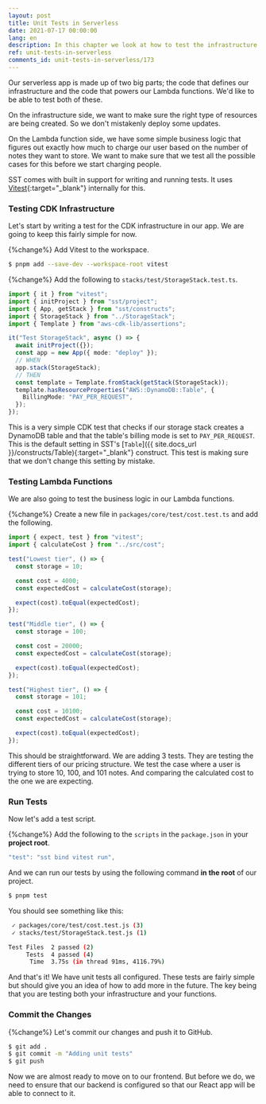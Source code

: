 ```yaml
---
layout: post
title: Unit Tests in Serverless
date: 2021-07-17 00:00:00
lang: en
description: In this chapter we look at how to test the infrastructure and the Lambda functions in our serverless app. We use SST's built in test command to help us write and run our tests.
ref: unit-tests-in-serverless
comments_id: unit-tests-in-serverless/173
---
```


Our serverless app is made up of two big parts; the code that defines our infrastructure and the code that powers our Lambda functions. We'd like to be able to test both of these.

On the infrastructure side, we want to make sure the right type of resources are being created. So we don't mistakenly deploy some updates.

On the Lambda function side, we have some simple business logic that figures out exactly how much to charge our user based on the number of notes they want to store. We want to make sure that we test all the possible cases for this before we start charging people.

SST comes with built in support for writing and running tests. It uses [Vitest](https://vitest.dev){:target="_blank"} internally for this.

### Testing CDK Infrastructure

Let's start by writing a test for the CDK infrastructure in our app. We are going to keep this fairly simple for now.

{%change%} Add Vitest to the workspace.

```bash
$ pnpm add --save-dev --workspace-root vitest
```

{%change%} Add the following to `stacks/test/StorageStack.test.ts`.

```typescript
import { it } from "vitest";
import { initProject } from "sst/project";
import { App, getStack } from "sst/constructs";
import { StorageStack } from "../StorageStack";
import { Template } from "aws-cdk-lib/assertions";

it("Test StorageStack", async () => {
  await initProject({});
  const app = new App({ mode: "deploy" });
  // WHEN
  app.stack(StorageStack);
  // THEN
  const template = Template.fromStack(getStack(StorageStack));
  template.hasResourceProperties("AWS::DynamoDB::Table", {
    BillingMode: "PAY_PER_REQUEST",
  });
});
```

This is a very simple CDK test that checks if our storage stack creates a DynamoDB table and that the table's billing mode is set to `PAY_PER_REQUEST`. This is the default setting in SST's [`Table`]({{ site.docs_url }}/constructs/Table){:target="_blank"} construct. This test is making sure that we don't change this setting by mistake.

### Testing Lambda Functions

We are also going to test the business logic in our Lambda functions.

{%change%} Create a new file in `packages/core/test/cost.test.ts` and add the following.

```typescript
import { expect, test } from "vitest";
import { calculateCost } from "../src/cost";

test("Lowest tier", () => {
  const storage = 10;

  const cost = 4000;
  const expectedCost = calculateCost(storage);

  expect(cost).toEqual(expectedCost);
});

test("Middle tier", () => {
  const storage = 100;

  const cost = 20000;
  const expectedCost = calculateCost(storage);

  expect(cost).toEqual(expectedCost);
});

test("Highest tier", () => {
  const storage = 101;

  const cost = 10100;
  const expectedCost = calculateCost(storage);

  expect(cost).toEqual(expectedCost);
});
```

This should be straightforward. We are adding 3 tests. They are testing the different tiers of our pricing structure. We test the case where a user is trying to store 10, 100, and 101 notes. And comparing the calculated cost to the one we are expecting.

### Run Tests

Now let's add a test script.

{%change%} Add the following to the `scripts` in the `package.json` in your **project root**.

```typescript
"test": "sst bind vitest run",
```

And we can run our tests by using the following command **in the root** of our project.

```bash
$ pnpm test
```

You should see something like this:

```bash
 ✓ packages/core/test/cost.test.js (3)
 ✓ stacks/test/StorageStack.test.js (1)

Test Files  2 passed (2)
     Tests  4 passed (4)
      Time  3.75s (in thread 91ms, 4116.79%)
```

And that's it! We have unit tests all configured. These tests are fairly simple but should give you an idea of how to add more in the future. The key being that you are testing both your infrastructure and your functions.

### Commit the Changes

{%change%} Let's commit our changes and push it to GitHub.

```bash
$ git add .
$ git commit -m "Adding unit tests"
$ git push
```

Now we are almost ready to move on to our frontend. But before we do, we need to ensure that our backend is configured so that our React app will be able to connect to it.
